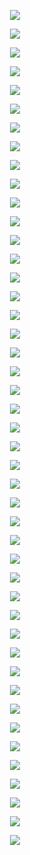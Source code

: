 <p align="center"> <img src= 'all_figs_NTK/DLGN-SF(n_h_l = 5, n_n = 32,Run=1,Epoch = 000,step=00,UnLearned,loss = 0.48).png' /> </p>
<p align="center"> <img src= 'all_figs_NTK/DLGN-SF(n_h_l = 5, n_n = 32,Run=1,Epoch = 001,step=01,Learned,loss = 0.472).png' /> </p>
<p align="center"> <img src= 'all_figs_NTK/DLGN-SF(n_h_l = 5, n_n = 32,Run=1,Epoch = 001,step=02,Learned,loss = 0.463).png' /> </p>
<p align="center"> <img src= 'all_figs_NTK/DLGN-SF(n_h_l = 5, n_n = 32,Run=1,Epoch = 001,step=03,Learned,loss = 0.454).png' /> </p>
<p align="center"> <img src= 'all_figs_NTK/DLGN-SF(n_h_l = 5, n_n = 32,Run=1,Epoch = 001,step=04,Learned,loss = 0.445).png' /> </p>
<p align="center"> <img src= 'all_figs_NTK/DLGN-SF(n_h_l = 5, n_n = 32,Run=1,Epoch = 001,step=05,Learned,loss = 0.436).png' /> </p>
<p align="center"> <img src= 'all_figs_NTK/DLGN-SF(n_h_l = 5, n_n = 32,Run=1,Epoch = 001,step=06,Learned,loss = 0.427).png' /> </p>
<p align="center"> <img src= 'all_figs_NTK/DLGN-SF(n_h_l = 5, n_n = 32,Run=1,Epoch = 001,step=07,Learned,loss = 0.417).png' /> </p>
<p align="center"> <img src= 'all_figs_NTK/DLGN-SF(n_h_l = 5, n_n = 32,Run=1,Epoch = 001,step=08,Learned,loss = 0.407).png' /> </p>
<p align="center"> <img src= 'all_figs_NTK/DLGN-SF(n_h_l = 5, n_n = 32,Run=1,Epoch = 001,step=09,Learned,loss = 0.396).png' /> </p>
<p align="center"> <img src= 'all_figs_NTK/DLGN-SF(n_h_l = 5, n_n = 32,Run=1,Epoch = 001,step=10,Learned,loss = 0.383).png' /> </p>
<p align="center"> <img src= 'all_figs_NTK/DLGN-SF(n_h_l = 5, n_n = 32,Run=1,Epoch = 001,step=11,Learned,loss = 0.37).png' /> </p>
<p align="center"> <img src= 'all_figs_NTK/DLGN-SF(n_h_l = 5, n_n = 32,Run=1,Epoch = 001,step=12,Learned,loss = 0.356).png' /> </p>
<p align="center"> <img src= 'all_figs_NTK/DLGN-SF(n_h_l = 5, n_n = 32,Run=1,Epoch = 001,step=13,Learned,loss = 0.344).png' /> </p>
<p align="center"> <img src= 'all_figs_NTK/DLGN-SF(n_h_l = 5, n_n = 32,Run=1,Epoch = 001,step=14,Learned,loss = 0.334).png' /> </p>
<p align="center"> <img src= 'all_figs_NTK/DLGN-SF(n_h_l = 5, n_n = 32,Run=1,Epoch = 001,step=15,Learned,loss = 0.329).png' /> </p>
<p align="center"> <img src= 'all_figs_NTK/DLGN-SF(n_h_l = 5, n_n = 32,Run=1,Epoch = 001,step=16,Learned,loss = 0.326).png' /> </p>
<p align="center"> <img src= 'all_figs_NTK/DLGN-SF(n_h_l = 5, n_n = 32,Run=1,Epoch = 002,step=01,Learned,loss = 0.322).png' /> </p>
<p align="center"> <img src= 'all_figs_NTK/DLGN-SF(n_h_l = 5, n_n = 32,Run=1,Epoch = 002,step=02,Learned,loss = 0.312).png' /> </p>
<p align="center"> <img src= 'all_figs_NTK/DLGN-SF(n_h_l = 5, n_n = 32,Run=1,Epoch = 002,step=03,Learned,loss = 0.298).png' /> </p>
<p align="center"> <img src= 'all_figs_NTK/DLGN-SF(n_h_l = 5, n_n = 32,Run=1,Epoch = 002,step=04,Learned,loss = 0.284).png' /> </p>
<p align="center"> <img src= 'all_figs_NTK/DLGN-SF(n_h_l = 5, n_n = 32,Run=1,Epoch = 002,step=05,Learned,loss = 0.277).png' /> </p>
<p align="center"> <img src= 'all_figs_NTK/DLGN-SF(n_h_l = 5, n_n = 32,Run=1,Epoch = 002,step=06,Learned,loss = 0.274).png' /> </p>
<p align="center"> <img src= 'all_figs_NTK/DLGN-SF(n_h_l = 5, n_n = 32,Run=1,Epoch = 002,step=07,Learned,loss = 0.275).png' /> </p>
<p align="center"> <img src= 'all_figs_NTK/DLGN-SF(n_h_l = 5, n_n = 32,Run=1,Epoch = 002,step=08,Learned,loss = 0.278).png' /> </p>
<p align="center"> <img src= 'all_figs_NTK/DLGN-SF(n_h_l = 5, n_n = 32,Run=1,Epoch = 002,step=09,Learned,loss = 0.281).png' /> </p>
<p align="center"> <img src= 'all_figs_NTK/DLGN-SF(n_h_l = 5, n_n = 32,Run=1,Epoch = 002,step=10,Learned,loss = 0.28).png' /> </p>
<p align="center"> <img src= 'all_figs_NTK/DLGN-SF(n_h_l = 5, n_n = 32,Run=1,Epoch = 002,step=11,Learned,loss = 0.274).png' /> </p>
<p align="center"> <img src= 'all_figs_NTK/DLGN-SF(n_h_l = 5, n_n = 32,Run=1,Epoch = 002,step=12,Learned,loss = 0.269).png' /> </p>
<p align="center"> <img src= 'all_figs_NTK/DLGN-SF(n_h_l = 5, n_n = 32,Run=1,Epoch = 002,step=13,Learned,loss = 0.266).png' /> </p>
<p align="center"> <img src= 'all_figs_NTK/DLGN-SF(n_h_l = 5, n_n = 32,Run=1,Epoch = 002,step=14,Learned,loss = 0.264).png' /> </p>
<p align="center"> <img src= 'all_figs_NTK/DLGN-SF(n_h_l = 5, n_n = 32,Run=1,Epoch = 002,step=15,Learned,loss = 0.263).png' /> </p>
<p align="center"> <img src= 'all_figs_NTK/DLGN-SF(n_h_l = 5, n_n = 32,Run=1,Epoch = 002,step=16,Learned,loss = 0.262).png' /> </p>
<p align="center"> <img src= 'all_figs_NTK/DLGN-SF(n_h_l = 5, n_n = 32,Run=1,Epoch = 003,step=16,Learned,loss = 0.256).png' /> </p>
<p align="center"> <img src= 'all_figs_NTK/DLGN-SF(n_h_l = 5, n_n = 32,Run=1,Epoch = 004,step=16,Learned,loss = 0.253).png' /> </p>
<p align="center"> <img src= 'all_figs_NTK/DLGN-SF(n_h_l = 5, n_n = 32,Run=1,Epoch = 005,step=16,Learned,loss = 0.251).png' /> </p>
<p align="center"> <img src= 'all_figs_NTK/DLGN-SF(n_h_l = 5, n_n = 32,Run=1,Epoch = 006,step=16,Learned,loss = 0.25).png' /> </p>
<p align="center"> <img src= 'all_figs_NTK/DLGN-SF(n_h_l = 5, n_n = 32,Run=1,Epoch = 007,step=16,Learned,loss = 0.248).png' /> </p>
<p align="center"> <img src= 'all_figs_NTK/DLGN-SF(n_h_l = 5, n_n = 32,Run=1,Epoch = 008,step=16,Learned,loss = 0.247).png' /> </p>
<p align="center"> <img src= 'all_figs_NTK/DLGN-SF(n_h_l = 5, n_n = 32,Run=1,Epoch = 009,step=16,Learned,loss = 0.247).png' /> </p>
<p align="center"> <img src= 'all_figs_NTK/DLGN-SF(n_h_l = 5, n_n = 32,Run=1,Epoch = 010,step=16,Learned,loss = 0.246).png' /> </p>
<p align="center"> <img src= 'all_figs_NTK/DLGN-SF(n_h_l = 5, n_n = 32,Run=1,Epoch = 020,step=16,Learned,loss = 0.233).png' /> </p>
<p align="center"> <img src= 'all_figs_NTK/DLGN-SF(n_h_l = 5, n_n = 32,Run=1,Epoch = 030,step=16,Learned,loss = 0.185).png' /> </p>
<p align="center"> <img src= 'all_figs_NTK/DLGN-SF(n_h_l = 5, n_n = 32,Run=1,Epoch = 040,step=16,Learned,loss = 0.122).png' /> </p>
<p align="center"> <img src= 'all_figs_NTK/DLGN-SF(n_h_l = 5, n_n = 32,Run=1,Epoch = 050,step=16,Learned,loss = 0.017).png' /> </p>
